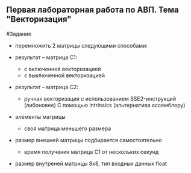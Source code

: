 ## Первая лабораторная работа по АВП. Тема "Векторизация"

#Задание
- перемножить 2 матрицы следующими способами:
 - результат – матрица C1:
   - с включенной векторизацией
   - с выключенной векторизацией
 - результат – матрица C2:
   - ручная векторизация с использованием SSE2-инструкций (либоновее) С помощью intrinsics (альтернатива ассемблеру)

- элементы матрицы
  - своя матрица меньшего размера
- размер внешней матрицы подбирается самостоятельно
  - время получения матрица C1 от нескольких секунд
- размер внутреней матрицы 8x8, тип входных данных float

